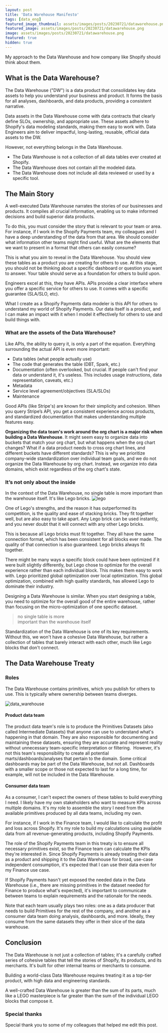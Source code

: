 ```yaml
---
layout: post
title: 'Data Warehouse Manifesto'
tags: [data_eng]
featured_image_thumbnail: assets/images/posts/20230721/datawarehouse.png
featured_image: assets/images/posts/20230721/datawarehouse.png
image: assets/images/posts/20230721/datawarehouse.png
featured: true
hidden: true
---
```

My approach to the Data Warehouse and how company like Shopify should think about them.

<!--more-->

## What is the Data Warehouse?

The Data Warehouse ("DW") is a data product that consolidates key data assets to help you understand your business and product. It forms the basis for all analyses, dashboards, and data products, providing a consistent narrative.

Data assets in the Data Warehouse come with data contracts that clearly define SLOs, ownership, and appropriate use. These assets adhere to Shopify's data modeling standards, making them easy to work with. Data Engineers aim to deliver impactful, long-lasting, reusable, official data assets to the DW.

However, not everything belongs in the Data Warehouse.

- The Data Warehouse is not a collection of all data tables ever created at Shopify.
- The Data Warehouse does not contain all the modeled data.
- The Data Warehouse does not include all data reviewed or used by a specific tool.

## The Main Story

A well-executed Data Warehouse narrates the stories of our businesses and products. It compiles all crucial information, enabling us to make informed decisions and build superior data products.

To do this, you must consider the story that is relevant to your team or area. For instance, if I work in the Shopify Payments team, my colleagues and I have a deep understanding of the data from that area. We should consider what information other teams might find useful. What are the elements that we want to present in a format that others can easily consume?

This is what you aim to reveal in the Data Warehouse. You should view these tables as a product you are creating for others to use. At this stage, you should not be thinking about a specific dashboard or question you want to answer. Your table should serve as a foundation for others to build upon.

Engineers excel at this, they have APIs. APIs provide a clear interface where you offer a specific service for others to use. It comes with a specific guarantee (SLA/SLO, etc).

What I create as a Shopify Payments data modeler is this API for others to understand my world of Shopify Payments. Our data itself is a product, and I can make an impact with it when I model it effectively for others to use and build things with.

### What are the assets of the Data Warehouse?

Like APIs, the ability to query it, is only a part of the equation. Everything surrounding the actual API is even more important:

- Data tables (what people actually use)
- The code that generates the table (DBT, Spark, etc.)
- Documentation (often overlooked, but crucial. If people can't find your data or understand it, it's useless. This includes usage instructions, data representation, caveats, etc.)
- Metadata
- Service level agreement/objectives (SLA/SLOs)
- Maintenance

Good APIs (like Stripe's) are known for their simplicity and cohesion. When you query Stripe’s API, you get a consistent experience across products, and standardized documentation that makes understanding multiple features easy.

**Organizing the data team's work around the org chart is a major risk when building a Data Warehouse**. It might seem easy to organize data into buckets that match your org chart, but what happens when the org chart changes? What if a data product needs to cross org chart lines, and different buckets have different standards? This is why we prioritize company-wide standardization over individual team goals, and we do not organize the Data Warehouse by org chart. Instead, we organize into data domains, which exist regardless of the org chart's state.

### It’s not only about the inside

In the context of the Data Warehouse, no single table is more important than the warehouse itself. It's like Lego bricks.
​![lego](assets/images/posts/20230721/lego.png#center)

One of Lego's strengths, and the reason it has outperformed its competition, is the quality and ease of stacking bricks. They fit together well, but are also easy to take apart. Any Lego brick can be used instantly, and you never doubt that it will connect with any other Lego bricks.

This is because all Lego bricks must fit together. They all have the same connection format, which has been consistent for all blocks ever made. The quality of that connection is also guaranteed. Lego bricks always fit together.

There might be many ways a specific block could have been optimized if it were built slightly differently, but Lego chose to optimize for the overall experience rather than each individual block. This makes them easy to work with. Lego prioritized global optimization over local optimization. This global optimization, combined with high quality standards, has allowed Lego to dominate their industry.

Designing a Data Warehouse is similar. When you start designing a table, you need to optimize for the overall good of the entire warehouse, rather than focusing on the micro-optimization of one specific dataset.

>no single table is more <br> important than the warehouse itself

Standardization of the Data Warehouse is one of its key requirements. Without this, we won't have a cohesive Data Warehouse, but rather a collection of tables that barely interact with each other, much like Lego blocks that don't connect.

## The Data Warehouse Treaty

### Roles

The Data Warehouse contains primitives, which you publish for others to use. This is typically where ownership between teams diverges.

​![data_warehouse](assets/images/posts/20230721/datawarehouse_dia.png#center)​

#### Product data team

The product data team's role is to produce the Primitives Datasets (also called Intermediate Datasets) that anyone can use to understand what's happening in that domain. They are also responsible for documenting and maintaining these datasets, ensuring they are accurate and represent reality without unnecessary team-specific interpretation or filtering.
​
However, it's not this team's responsibility to create all potential marts/dashboards/analyses that pertain to the domain. Some critical dashboards may be part of the Data Warehouse, but not all. Dashboards with a smaller scope or those not expected to last for a long time, for example, will not be included in the Data Warehouse.

#### Consumer data team

As a consumer, I can't expect the owners of these tables to build everything I need. I likely have my own stakeholders who want to measure KPIs across multiple domains. It's my role to assemble the story I need from the available primitives produced by all data teams, including my own.

For instance, if I work in the Finance team, I would like to calculate the profit and loss across Shopify. It's my role to build my calculations using available data from all revenue-generating products, including Shopify Payments.

The role of the Shopify Payments team in this treaty is to ensure all necessary primitives exist, so the Finance team can calculate the KPIs they're interested in. Since Shopify Payments is already treating their data as a product and shipping it to the Data Warehouse for broad, use-case independent consumption, it's expected that I can use their data even for my Finance use case.

If Shopify Payments hasn't yet exposed the needed data in the Data Warehouse (i.e., there are missing primitives in the dataset needed for Finance to produce what's expected), it's important to communicate between teams to explain requirements and the rationale for the needs.

Note that each team usually plays two roles: one as a data producer that needs to build Primitives for the rest of the company, and another as a consumer data team doing analysis, dashboards, and more. Ideally, they consume from the same datasets they offer in their slice of the data warehouse.

## Conclusion

The Data Warehouse is not just a collection of tables; it's a carefully crafted series of cohesive tables that tell the stories of Shopify, its products, and its merchants. It's built for other internal teams or merchants to consume.

Building a world-class Data Warehouse requires treating it as a top-tier product, with high data and engineering standards.

A well-crafted Data Warehouse is greater than the sum of its parts, much like a LEGO masterpiece is far greater than the sum of the individual LEGO blocks that compose it.

### Special thanks

Special thank you to some of my colleagues that helped me edit this post.
